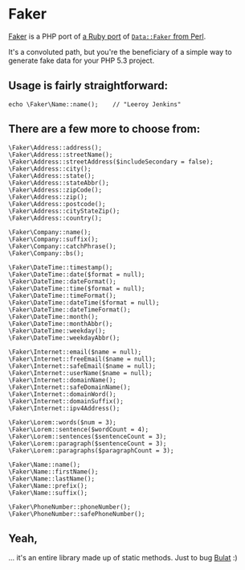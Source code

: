 Faker
=====

[Faker][php] is a PHP port of [a Ruby port][ruby] of [`Data::Faker` from Perl][perl].

It's a convoluted path, but you're the beneficiary of a simple way to generate fake
data for your PHP 5.3 project.


Usage is fairly straightforward:
--------------------------------

    echo \Faker\Name::name();    // "Leeroy Jenkins"


There are a few more to choose from:
------------------------------------

    \Faker\Address::address();
    \Faker\Address::streetName();
    \Faker\Address::streetAddress($includeSecondary = false);
    \Faker\Address::city();
    \Faker\Address::state();
    \Faker\Address::stateAbbr();
    \Faker\Address::zipCode();
    \Faker\Address::zip();
    \Faker\Address::postcode();
    \Faker\Address::cityStateZip();
    \Faker\Address::country();
    
    \Faker\Company::name();
    \Faker\Company::suffix();
    \Faker\Company::catchPhrase();
    \Faker\Company::bs();
    
    \Faker\DateTime::timestamp();
    \Faker\DateTime::date($format = null);
    \Faker\DateTime::dateFormat();
    \Faker\DateTime::time($format = null);
    \Faker\DateTime::timeFormat();
    \Faker\DateTime::dateTime($format = null);
    \Faker\DateTime::dateTimeFormat();
    \Faker\DateTime::month();
    \Faker\DateTime::monthAbbr();
    \Faker\DateTime::weekday();
    \Faker\DateTime::weekdayAbbr();

    \Faker\Internet::email($name = null);
    \Faker\Internet::freeEmail($name = null);
    \Faker\Internet::safeEmail($name = null);
    \Faker\Internet::userName($name = null);
    \Faker\Internet::domainName();
    \Faker\Internet::safeDomainName();
    \Faker\Internet::domainWord();
    \Faker\Internet::domainSuffix();
    \Faker\Internet::ipv4Address();
    
    \Faker\Lorem::words($num = 3);
    \Faker\Lorem::sentence($wordCount = 4);
    \Faker\Lorem::sentences($sentenceCount = 3);
    \Faker\Lorem::paragraph($sentenceCount = 3);
    \Faker\Lorem::paragraphs($paragraphCount = 3);
    
    \Faker\Name::name();
    \Faker\Name::firstName();
    \Faker\Name::lastName();
    \Faker\Name::prefix();
    \Faker\Name::suffix();
    
    \Faker\PhoneNumber::phoneNumber();
    \Faker\PhoneNumber::safePhoneNumber();


Yeah,
-----

... it's an entire library made up of static methods. Just to bug [Bulat][bulat] :)


 [php]:   http://github.com/bobthecow/Faker
 [ruby]:  http://faker.rubyforge.org/
 [perl]:  http://search.cpan.org/~jasonk/Data-Faker-0.07/lib/Data/Faker.pm
 [bulat]: http://github.com/avalanche123